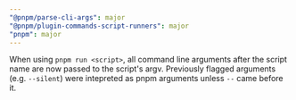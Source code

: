 ```yaml
---
"@pnpm/parse-cli-args": major
"@pnpm/plugin-commands-script-runners": major
"pnpm": major
---
```


When using `pnpm run <script>`, all command line arguments after the script name are now passed to the script's argv. Previously flagged arguments (e.g. `--silent`) were intepreted as pnpm arguments unless `--` came before it.
